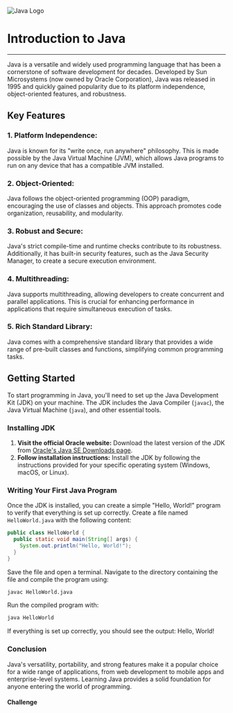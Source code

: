 ![Java Logo](https://logos-download.com/wp-content/uploads/2016/10/Java_logo_icon.png)

# Introduction to Java

---

Java is a versatile and widely used programming language that has been a cornerstone of software development for decades. Developed by Sun Microsystems (now owned by Oracle Corporation), Java was released in 1995 and quickly gained popularity due to its platform independence, object-oriented features, and robustness.

## Key Features

### 1. **Platform Independence:**

Java is known for its "write once, run anywhere" philosophy. This is made possible by the Java Virtual Machine (JVM), which allows Java programs to run on any device that has a compatible JVM installed.

### 2. **Object-Oriented:**

Java follows the object-oriented programming (OOP) paradigm, encouraging the use of classes and objects. This approach promotes code organization, reusability, and modularity.

### 3. **Robust and Secure:**

Java's strict compile-time and runtime checks contribute to its robustness. Additionally, it has built-in security features, such as the Java Security Manager, to create a secure execution environment.

### 4. **Multithreading:**

Java supports multithreading, allowing developers to create concurrent and parallel applications. This is crucial for enhancing performance in applications that require simultaneous execution of tasks.

### 5. **Rich Standard Library:**

Java comes with a comprehensive standard library that provides a wide range of pre-built classes and functions, simplifying common programming tasks.

<next page>

## Getting Started

To start programming in Java, you'll need to set up the Java Development Kit (JDK) on your machine. The JDK includes the Java Compiler (`javac`), the Java Virtual Machine (`java`), and other essential tools.

### Installing JDK

1. **Visit the official Oracle website:**
Download the latest version of the JDK from [Oracle's Java SE Downloads page](https://www.oracle.com/java/technologies/javase-downloads.html).
2. **Follow installation instructions:**
Install the JDK by following the instructions provided for your specific operating system (Windows, macOS, or Linux).

<next page>

### Writing Your First Java Program

Once the JDK is installed, you can create a simple "Hello, World!" program to verify that everything is set up correctly. Create a file named `HelloWorld.java` with the following content:

```java
public class HelloWorld {
  public static void main(String[] args) {
    System.out.println("Hello, World!");
  }
}
```

Save the file and open a terminal. Navigate to the directory containing the file and compile the program using:

```bash
javac HelloWorld.java
```

Run the compiled program with:

```bash
java HelloWorld
```

If everything is set up correctly, you should see the output: Hello, World!

### Conclusion

Java's versatility, portability, and strong features make it a popular choice for a wide range of applications, from web development to mobile apps and enterprise-level systems. Learning Java provides a solid foundation for anyone entering the world of programming.

#### Challenge

<challenge-button>